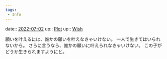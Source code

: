 ```yaml
---
tags:
 - Info
---
```


date:: [2022-07-02](Daily_Note/2022-07-02.md)
up:: [Plot](../Bar/Novel/Chaos/Plot.md)
up:: [Wish](../Bar/Novel/Topics/Wish.md)

願いを叶えるには、誰かの願いを叶えなきゃいけない。
一人で生きてはいられないから。
さらに言うなら、誰かの願いに叶えられなきゃいけない。
この子がどうか生きられますようにと。
